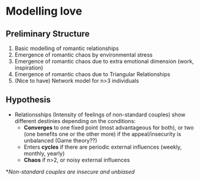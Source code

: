 # Modelling love

## Preliminary Structure

1. Basic modelling of romantic relationships
2. Emergence of romantic chaos by environmental stress
3. Emergence of romantic chaos due to extra emotional dimension (work, inspiration)
4. Emergence of romantic chaos due to Triangular Relationships
5. (Nice to have) Network model for n>3 individuals

## Hypothesis

+ Relationsships (Intensity of feelings of non-standard couples) show different destinies depending on the conditions:
  + **Converges** to one fixed point (most advantageous for both), or two (one benefits one or the other more) if the appeal/insecurity is unbalanced (Game theory??)
  + Enters **cycles** if there are periodic external influences (weekly, monthly, yearly)
  + **Chaos** if n>2, or noisy external influences

**Non-standard couples are insecure and unbiased*
